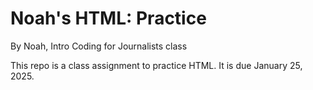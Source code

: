 # Noah's HTML: Practice

By Noah, Intro Coding for Journalists class

This repo is a class assignment to practice HTML. It is due January 25, 2025.
